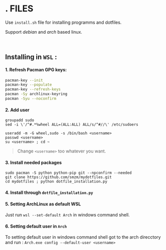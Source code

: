 # . FILES
Use ```install.sh``` file for installing programms and dotfiles.

Support _debian_ and _arch_ based linux.

<br>


## Installing in `WSL` : 

#### 1. Refresh Pacman GPG keys:
```bash
pacman-key --init
pacman-key --populate
pacman-key --refresh-keys
pacman -Sy archlinux-keyring
pacman -Syu --noconfirm
```

#### 2. Add user
```shell
groupadd sudo
sed -i \'/^#.*%wheel ALL=(ALL:ALL) ALL/s/^#//\' /etc/sudoers
```
```shell
useradd -m -G wheel,sudo -s /bin/bash <username>
passwd <username>
su <username> ; cd ~
```
> Change `<username>` too whatever you want.
  
#### 3. Install needed packages
```shell
sudo pacman -S python python-pip git --npconfirm --needed
git clone https://github.com/smzm/mydotfiles.git
cd mydotfiles ; python dotfile_installation.py
```

#### 4. Install through `dotfile_installation.py`

#### 5. Setting ArchLinux as default WSL
Just run `wsl --set-default Arch` in windows command shell.

#### 6. Setting default user in `Arch` 
To setting default user in windows command shell got to the arch direcctory and run : `Arch.exe config --default-user <username>`

